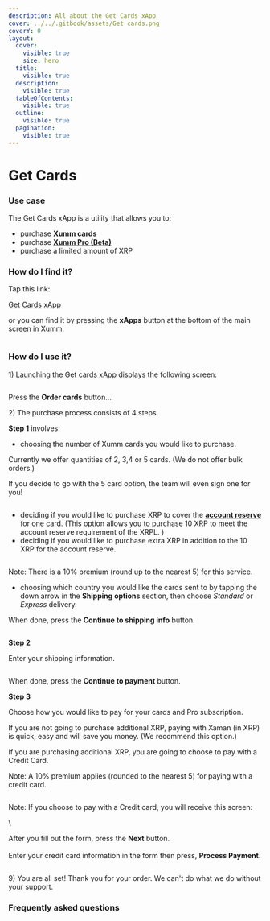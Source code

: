 ```yaml
---
description: All about the Get Cards xApp
cover: ../../.gitbook/assets/Get cards.png
coverY: 0
layout:
  cover:
    visible: true
    size: hero
  title:
    visible: true
  description:
    visible: true
  tableOfContents:
    visible: true
  outline:
    visible: true
  pagination:
    visible: true
---
```


# Get Cards

### Use case

The Get Cards xApp is a utility that allows you to:

* purchase [**Xumm cards**](../../xumm-tangem-cards/xumm-tangem-cards.md)
* purchase [**Xumm Pro (Beta)**](xumm-pro-beta.md)
* purchase a limited amount of XRP&#x20;

### **How do I find it?**

Tap this link:

[Get Cards xApp](https://xumm.app/detect/xapp:xumm.tangem-order)

or you can find it by pressing the **xApps** button at the bottom of the main screen in Xumm.

<figure><img src="../../.gitbook/assets/Get cards 1 (1).png" alt=""><figcaption></figcaption></figure>

### How do I use it?

1\) Launching the [Get cards xApp](https://xumm.app/detect/xapp:xumm.tangem-order) displays the following screen:

<figure><img src="../../.gitbook/assets/image (3) (1) (1) (1) (1) (1) (1) (1) (1).png" alt=""><figcaption></figcaption></figure>

Press the **Order cards** button...&#x20;

2\) The purchase process consists of 4 steps.&#x20;

**Step 1** involves:

* choosing the number of Xumm cards you would like to purchase.

Currently we offer quantities of 2, 3,4 or 5 cards. (We do not offer bulk orders.)&#x20;

If you decide to go with the 5 card option, the team will even sign one for you!

<figure><img src="../../.gitbook/assets/image (1) (1) (1) (1) (1) (1) (1) (1) (1) (1) (1) (1) (1) (1) (1) (1) (1) (1) (1) (1) (1) (1) (1) (1) (1) (1) (1) (1) (1) (1) (1) (1) (1) (1) (1) (1).png" alt=""><figcaption></figcaption></figure>

* deciding if you would like to purchase XRP to cover the [**account reserve**](../../xrp-ledger-resources/xrp-ledger-concepts/about-reserves.md) for one card. (This option allows you to purchase 10 XRP to meet the account reserve requirement of the XRPL. )
* deciding  if you would like to purchase extra XRP in addition to the 10 XRP for the account reserve.

<figure><img src="../../.gitbook/assets/image (1) (1) (1) (1) (1) (1) (1) (1) (1) (1) (1) (1) (1) (1) (1) (1) (1) (1) (1) (1) (1) (1) (1) (1) (1) (1) (1) (1) (1) (1) (1) (1) (1) (1) (1) (1) (1).png" alt=""><figcaption></figcaption></figure>



Note: There is a 10% premium (round up to the nearest 5) for this service.

* choosing  which country you would like the cards sent to by tapping the down arrow in the **Shipping options** section, then choose _Standard_ or _Express_ delivery.&#x20;

When done, press the **Continue to shipping info** button.



<figure><img src="../../.gitbook/assets/Get cards xApp - Step 1.png" alt=""><figcaption></figcaption></figure>

**Step 2**&#x20;

Enter your shipping information.

<figure><img src="../../.gitbook/assets/Get cards xApp - Step 2.png" alt=""><figcaption></figcaption></figure>

When done, press the **Continue to payment** button.

**Step 3**

Choose how you would like to pay for your cards and Pro subscription.

If you are not going to purchase additional XRP, paying with Xaman (in XRP) is quick, easy and will save you money. (We recommend this option.)

If you are purchasing additional XRP, you are going to choose to pay with a Credit Card.

Note: A 10% premium applies (rounded to the nearest 5) for paying with a credit card.

<figure><img src="../../.gitbook/assets/image (3) (1) (1) (1) (1) (1) (1) (1).png" alt=""><figcaption></figcaption></figure>

Note: If you choose to pay with a Credit card, you will receive this screen:

<img src="../../.gitbook/assets/image (1) (1) (1) (1) (1) (1) (1) (1) (1) (1) (1) (1) (1) (1) (1) (1) (1) (1) (1) (1) (1) (1) (1) (1) (1) (1) (1) (1) (1) (1) (1) (1) (1) (1) (1).png" alt="" data-size="original">\


After you fill out the form, press the **Next** button.\
\
Enter your credit card information in the form then press, **Process Payment**.

<figure><img src="../../.gitbook/assets/image (2) (1) (1) (1) (1) (1) (1) (1) (1) (1) (1) (1) (1) (1) (1) (1) (1) (1) (1).png" alt=""><figcaption></figcaption></figure>

9\) You are all set! Thank you for your order. We can't do what we do without your support.



### Frequently asked questions
